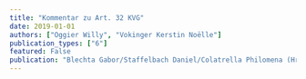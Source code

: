 ```yaml
---
title: "Kommentar zu Art. 32 KVG"
date: 2019-01-01
authors: ["Oggier Willy", "Vokinger Kerstin Noëlle"] 
publication_types: ["6"]
featured: False
publication: "Blechta Gabor/Staffelbach Daniel/Colatrella Philomena (Hrsg.), Basler Kommentar zum Krankenversicherungsgesetz, Basel "
---
```

